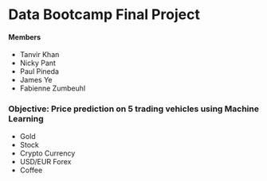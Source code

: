# Data Bootcamp Final Project
#### Members
* Tanvir Khan
* Nicky Pant
* Paul Pineda
* James Ye
* Fabienne Zumbeuhl

### Objective: Price prediction on 5 trading vehicles using Machine Learning
* Gold
* Stock
* Crypto Currency
* USD/EUR  Forex
* Coffee

